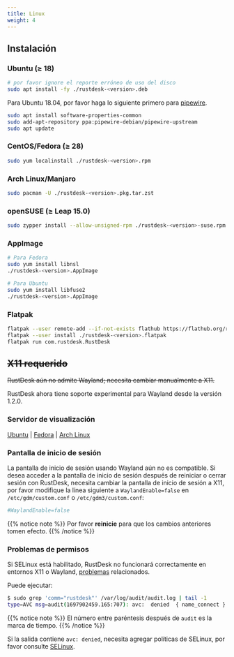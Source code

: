 ```yaml
---
title: Linux 
weight: 4
---
```


## Instalación

### Ubuntu (≥ 18)

```sh
# por favor ignore el reporte erróneo de uso del disco
sudo apt install -fy ./rustdesk-<version>.deb
```

Para Ubuntu 18.04, por favor haga lo siguiente primero para [pipewire](https://github.com/rustdesk/rustdesk/discussions/6148#discussioncomment-9295883).
```sh
sudo apt install software-properties-common
sudo add-apt-repository ppa:pipewire-debian/pipewire-upstream
sudo apt update
```

### CentOS/Fedora (≥ 28)

```sh
sudo yum localinstall ./rustdesk-<version>.rpm
```

### Arch Linux/Manjaro

```sh
sudo pacman -U ./rustdesk-<version>.pkg.tar.zst
```

### openSUSE (≥ Leap 15.0)

```sh
sudo zypper install --allow-unsigned-rpm ./rustdesk-<version>-suse.rpm
```

### AppImage

```sh
# Para Fedora
sudo yum install libnsl
./rustdesk-<version>.AppImage
```

```sh
# Para Ubuntu
sudo yum install libfuse2
./rustdesk-<version>.AppImage
```

### Flatpak

```sh
flatpak --user remote-add --if-not-exists flathub https://flathub.org/repo/flathub.flatpakrepo
flatpak --user install ./rustdesk-<version>.flatpak
flatpak run com.rustdesk.RustDesk
```

## ~~X11 requerido~~
~~RustDesk aún no admite Wayland; necesita cambiar manualmente a X11.~~

RustDesk ahora tiene soporte experimental para Wayland desde la versión 1.2.0.

### Servidor de visualización

[Ubuntu](https://askubuntu.com/questions/1260142/ubuntu-set-default-login-desktop) | 
[Fedora](https://docs.fedoraproject.org/en-US/quick-docs/configuring-xorg-as-default-gnome-session/) | 
[Arch Linux](https://bbs.archlinux.org/viewtopic.php?id=218319)

### Pantalla de inicio de sesión

La pantalla de inicio de sesión usando Wayland aún no es compatible. Si desea acceder a la pantalla de inicio de sesión después de reiniciar o cerrar sesión con RustDesk, necesita cambiar la pantalla de inicio de sesión a X11, por favor modifique la línea siguiente a `WaylandEnable=false` en `/etc/gdm/custom.conf` o `/etc/gdm3/custom.conf`:

```ini
#WaylandEnable=false
```

{{% notice note %}}
Por favor **reinicie** para que los cambios anteriores tomen efecto.
{{% /notice %}}

### Problemas de permisos

Si SELinux está habilitado, RustDesk no funcionará correctamente en entornos X11 o Wayland, [problemas](https://github.com/search?q=repo%3Arustdesk%2Frustdesk+SElinux&type=issues) relacionados.

Puede ejecutar:

```sh
$ sudo grep 'comm="rustdesk"' /var/log/audit/audit.log | tail -1
type=AVC msg=audit(1697902459.165:707): avc:  denied  { name_connect } for  pid=31346 comm="rustdesk" dest=53330 scontext=system_u:system_r:init_t:s0 tcontext=system_u:object_r:ephemeral_port_t:s0 tclass=tcp_socket permissive=0
```

{{% notice note %}}
El número entre paréntesis después de `audit` es la marca de tiempo.
{{% /notice %}}

Si la salida contiene `avc: denied`, necesita agregar políticas de SELinux, por favor consulte [SELinux](https://rustdesk.com/docs/es/client/linux/selinux/).